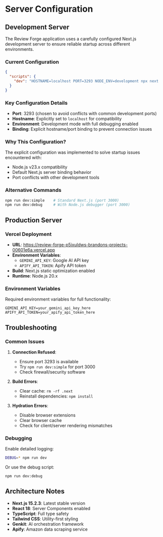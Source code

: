 # Server Configuration

## Development Server

The Review Forge application uses a carefully configured Next.js development server to ensure reliable startup across different environments.

### Current Configuration

```json
{
  "scripts": {
    "dev": "HOSTNAME=localhost PORT=3293 NODE_ENV=development npx next dev --hostname localhost --port 3293"
  }
}
```

### Key Configuration Details

- **Port**: 3293 (chosen to avoid conflicts with common development ports)
- **Hostname**: Explicitly set to `localhost` for compatibility
- **Environment**: Development mode with full debugging enabled
- **Binding**: Explicit hostname/port binding to prevent connection issues

### Why This Configuration?

The explicit configuration was implemented to solve startup issues encountered with:
- Node.js v23.x compatibility
- Default Next.js server binding behavior
- Port conflicts with other development tools

### Alternative Commands

```bash
npm run dev:simple    # Standard Next.js (port 3000)
npm run dev:debug     # With Node.js debugger (port 3000)
```

## Production Server

### Vercel Deployment

- **URL**: https://review-forge-p5ixuldws-brandons-projects-00601e6a.vercel.app
- **Environment Variables**: 
  - `GEMINI_API_KEY`: Google AI API key
  - `APIFY_API_TOKEN`: Apify API token
- **Build**: Next.js static optimization enabled
- **Runtime**: Node.js 20.x

### Environment Variables

Required environment variables for full functionality:

```env
GEMINI_API_KEY=your_gemini_api_key_here
APIFY_API_TOKEN=your_apify_api_token_here
```

## Troubleshooting

### Common Issues

1. **Connection Refused**: 
   - Ensure port 3293 is available
   - Try `npm run dev:simple` for port 3000
   - Check firewall/security software

2. **Build Errors**:
   - Clear cache: `rm -rf .next`
   - Reinstall dependencies: `npm install`

3. **Hydration Errors**:
   - Disable browser extensions
   - Clear browser cache
   - Check for client/server rendering mismatches

### Debugging

Enable detailed logging:
```bash
DEBUG=* npm run dev
```

Or use the debug script:
```bash
npm run dev:debug
```

## Architecture Notes

- **Next.js 15.2.3**: Latest stable version
- **React 18**: Server Components enabled
- **TypeScript**: Full type safety
- **Tailwind CSS**: Utility-first styling
- **Genkit**: AI orchestration framework
- **Apify**: Amazon data scraping service